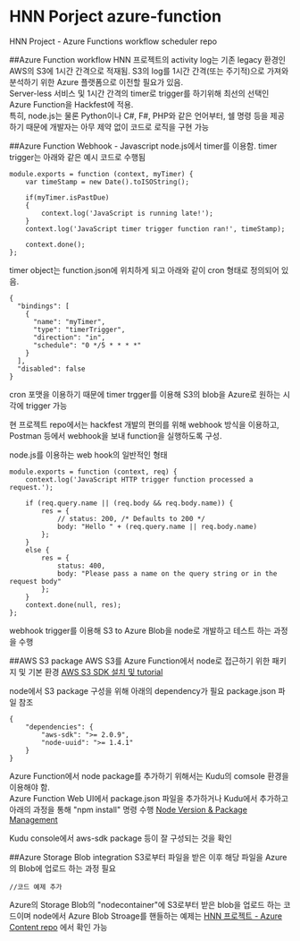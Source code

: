 # HNN Porject azure-function
HNN Project - Azure Functions workflow scheduler repo

##Azure Function workflow
HNN 프로젝트의 activity log는 기존 legacy 환경인 AWS의 S3에 1시간 간격으로 적재됨. S3의 log를 1시간 간격(또는 주기적)으로 가져와 분석하기 위한 Azure 플랫폼으로 이전할 필요가 있음.  
Server-less 서비스 및 1시간 간격의 timer로 trigger를 하기위해 최선의 선택인 Azure Function을 Hackfest에 적용.  
특히, node.js는 물론 Python이나 C#, F#, PHP와 같은 언어부터, 쉘 명령 등을 제공하기 때문에 개발자는 아무 제약 없이 코드로 로직을 구현 가능  

##Azure Function Webhook - Javascript
node.js에서 timer를 이용함. timer trigger는 아래와 같은 예시 코드로 수행됨

```
module.exports = function (context, myTimer) {
    var timeStamp = new Date().toISOString();
    
    if(myTimer.isPastDue)
    {
        context.log('JavaScript is running late!');
    }
    context.log('JavaScript timer trigger function ran!', timeStamp);   
    
    context.done();
};
```

timer object는 function.json에 위치하게 되고 아래와 같이 cron 형태로 정의되어 있음.  

```
{
  "bindings": [
    {
      "name": "myTimer",
      "type": "timerTrigger",
      "direction": "in",
      "schedule": "0 */5 * * * *"
    }
  ],
  "disabled": false
}
```
cron 포맷을 이용하기 때문에 timer trgger를 이용해 S3의 blob을 Azure로 원하는 시각에 trigger 가능  

현 프로젝트 repo에서는 hackfest 개발의 편의를 위해 webhook 방식을 이용하고, Postman 등에서 webhook을 보내 function을 실행하도록 구성.  

node.js를 이용하는 web hook의 일반적인 형태  

```
module.exports = function (context, req) {
    context.log('JavaScript HTTP trigger function processed a request.');

    if (req.query.name || (req.body && req.body.name)) {
        res = {
            // status: 200, /* Defaults to 200 */
            body: "Hello " + (req.query.name || req.body.name)
        };
    }
    else {
        res = {
            status: 400,
            body: "Please pass a name on the query string or in the request body"
        };
    }
    context.done(null, res);
};
```
webhook trigger를 이용해 S3 to Azure Blob을 node로 개발하고 테스트 하는 과정을 수행  

##AWS S3 package
AWS S3를 Azure Function에서 node로 접근하기 위한 패키지 및 기본 환경
[AWS S3 SDK 설치 및 tutorial](http://docs.aws.amazon.com/sdk-for-javascript/v2/developer-guide/getting-started-nodejs.html)

node에서 S3 package 구성을 위해 아래의 dependency가 필요
package.json 파일 참조
```
{
    "dependencies": {
        "aws-sdk": ">= 2.0.9",
        "node-uuid": ">= 1.4.1"
    }
}
```

Azure Function에서 node package를 추가하기 위해서는 Kudu의 comsole 환경을 이용해야 함.  
Azure Function Web UI에서 package.json 파일을 추가하거나 Kudu에서 추가하고 아래의 과정을 통해 "npm install" 명령 수행
[Node Version & Package Management](https://docs.microsoft.com/en-us/azure/azure-functions/functions-reference-node#node-version--package-management)

Kudu console에서 aws-sdk package 등이 잘 구성되는 것을 확인

##Azure Storage Blob integration
S3로부터 파일을 받은 이후 해당 파일을 Azure의 Blob에 업로드 하는 과정 필요  

```
//코드 예제 추가

```

Azure의 Storage Blob의 "nodecontainer"에 S3로부터 받은 blob을 업로드 하는 코드이며 node에서 Azure Blob Stroage를 핸들하는 예제는 [HNN 프로젝트 - Azure Content repo](https://github.com/hnn-project/azure-content/tree/master/demo/storage-demo) 에서 확인 가능  
